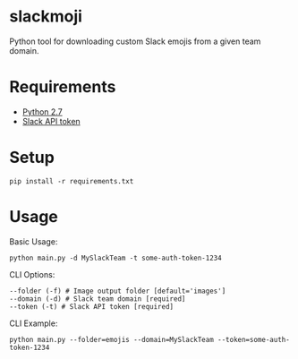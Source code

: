 # slackmoji

Python tool for downloading custom Slack emojis from a given team domain.

Requirements
============

* [Python 2.7](https://www.python.org/download/releases/2.7/)
* [Slack API token](https://api.slack.com/custom-integrations/legacy-tokens)

Setup
=====
```
pip install -r requirements.txt
```

Usage
=====
Basic Usage:
```
python main.py -d MySlackTeam -t some-auth-token-1234
```
CLI Options:
```
--folder (-f) # Image output folder [default='images']
--domain (-d) # Slack team domain [required]
--token (-t) # Slack API token [required]
```
CLI Example:
```
python main.py --folder=emojis --domain=MySlackTeam --token=some-auth-token-1234
```
